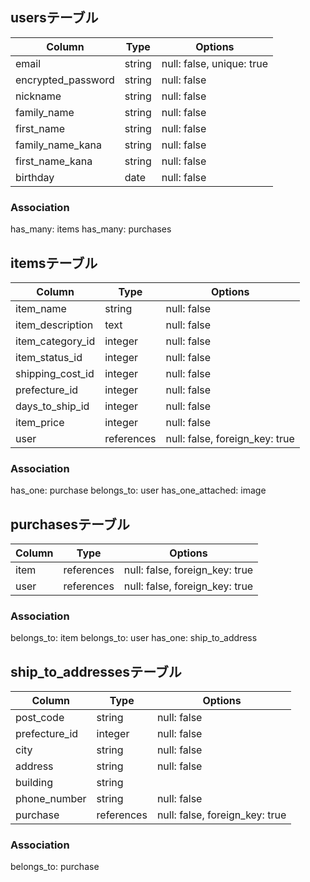 ## usersテーブル

| Column             | Type   | Options                   |
| ------------------ | ------ | ------------------------- |
| email              | string | null: false, unique: true |
| encrypted_password | string | null: false               |
| nickname           | string | null: false               |
| family_name        | string | null: false               |
| first_name         | string | null: false               |
| family_name_kana   | string | null: false               |
| first_name_kana    | string | null: false               |
| birthday           | date   | null: false               |

### Association
has_many: items
has_many: purchases


## itemsテーブル

| Column            | Type       | Options                        |
| ----------------- | ---------- | ------------------------------ |
| item_name         | string     | null: false                    |
| item_description  | text       | null: false                    |
| item_category_id  | integer    | null: false                    |
| item_status_id    | integer    | null: false                    |
| shipping_cost_id  | integer    | null: false                    |
| prefecture_id     | integer    | null: false                    |
| days_to_ship_id   | integer    | null: false                    |
| item_price        | integer    | null: false                    |
| user              | references | null: false, foreign_key: true |

### Association
has_one: purchase
belongs_to: user
has_one_attached: image


## purchasesテーブル

| Column         | Type       | Options                        |
| -------------- | ---------- | ------------------------------ |
| item           | references | null: false, foreign_key: true |
| user           | references | null: false, foreign_key: true |

### Association
belongs_to: item
belongs_to: user
has_one: ship_to_address


## ship_to_addressesテーブル

| Column        | Type       | Options                        |
| ------------- | ---------- | ------------------------------ |
| post_code     | string     | null: false                    |
| prefecture_id | integer    | null: false                    |
| city          | string     | null: false                    |
| address       | string     | null: false                    |
| building      | string     |                                |
| phone_number  | string     | null: false                    |
| purchase      | references | null: false, foreign_key: true |

### Association
belongs_to: purchase